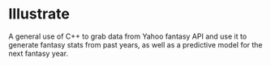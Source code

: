 # Illustrate
A general use of C++ to grab data from Yahoo fantasy API and use it to generate fantasy stats from past years, as well as a predictive model for the next fantasy year.
